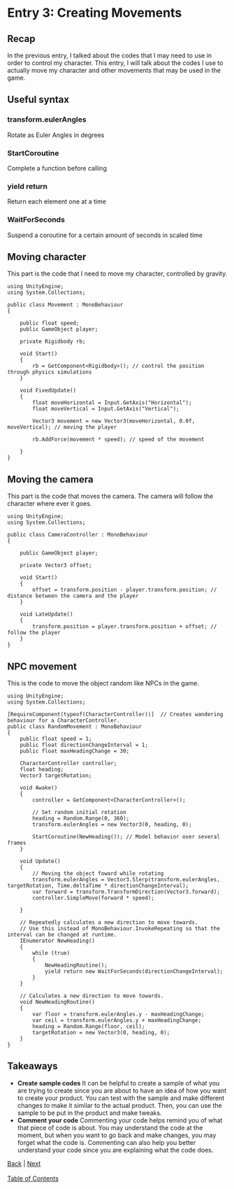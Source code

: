 # Entry 3: Creating Movements

## Recap
In the previous entry, I talked about the codes that I may need to use in order to control my character. This entry, I will talk about the codes I use to actually move my character and other movements that may be used in the game.

## Useful syntax
### transform.eulerAngles
Rotate as Euler Angles in degrees

### StartCoroutine
Complete a function before calling

### yield return
Return each element one at a time

### WaitForSeconds
Suspend a coroutine for a certain amount of seconds in scaled time

## Moving character
This part is the code that I need to move my character, controlled by  gravity.
```
using UnityEngine;
using System.Collections;

public class Movement : MonoBehaviour
{

    public float speed;
    public GameObject player;

    private Rigidbody rb;

    void Start()
    {
        rb = GetComponent<Rigidbody>(); // control the position through physics simulations
    }

    void FixedUpdate()
    {
        float moveHorizontal = Input.GetAxis("Horizontal");
        float moveVertical = Input.GetAxis("Vertical");

        Vector3 movement = new Vector3(moveHorizontal, 0.0f, moveVertical); // moving the player

        rb.AddForce(movement * speed); // speed of the movement
        
    }
}
```
    
## Moving the camera
This part is the code that moves the camera. The camera will follow the character where ever it goes.
```
using UnityEngine;
using System.Collections;

public class CameraController : MonoBehaviour
{

    public GameObject player;

    private Vector3 offset;

    void Start()
    {
        offset = transform.position - player.transform.position; // distance between the camera and the player
    }

    void LateUpdate()
    {
        transform.position = player.transform.position + offset; // follow the player
    }
}
```

## NPC movement
This is the code to move the object random like NPCs in the game.
```
using UnityEngine;
using System.Collections;

[RequireComponent(typeof(CharacterController))]  // Creates wandering behaviour for a CharacterController.
public class RandomMovement : MonoBehaviour
{
    public float speed = 1;
    public float directionChangeInterval = 1;
    public float maxHeadingChange = 30;

    CharacterController controller;
    float heading;
    Vector3 targetRotation;

    void Awake()
    {
        controller = GetComponent<CharacterController>();

        // Set random initial rotation
        heading = Random.Range(0, 360);
        transform.eulerAngles = new Vector3(0, heading, 0);

        StartCoroutine(NewHeading()); // Model behavior over several frames
    }

    void Update()
    {   
        // Moving the object foward while rotating
        transform.eulerAngles = Vector3.Slerp(transform.eulerAngles, targetRotation, Time.deltaTime * directionChangeInterval);
        var forward = transform.TransformDirection(Vector3.forward);
        controller.SimpleMove(forward * speed);

    }

    // Repeatedly calculates a new direction to move towards.
    // Use this instead of MonoBehaviour.InvokeRepeating so that the interval can be changed at runtime.
    IEnumerator NewHeading()
    {
        while (true)
        {
            NewHeadingRoutine();
            yield return new WaitForSeconds(directionChangeInterval);
        }
    }

    // Calculates a new direction to move towards.
    void NewHeadingRoutine()
    {
        var floor = transform.eulerAngles.y - maxHeadingChange;
        var ceil = transform.eulerAngles.y + maxHeadingChange;
        heading = Random.Range(floor, ceil);
        targetRotation = new Vector3(0, heading, 0);
    }
}
```

## Takeaways
* **Create sample codes** It can be helpful to create a sample of what you are trying to create since you are about to have an idea of how you want to create your product. You can test with the sample and make different changes to make it similar to the actual product. Then, you can use the sample to be put in the product and make tweaks.
* **Comment your code** Commenting your code helps remind you of what that piece of code is about. You may understand the code at the moment, but when you want to go back and make changes, you may forget what the code is. Commenting can also help you better understand your code since you are explaining what the code does.

[Back](entry-2.md) | [Next](entry-4.md) <br><br>
[Table of Contents](../README.md)

